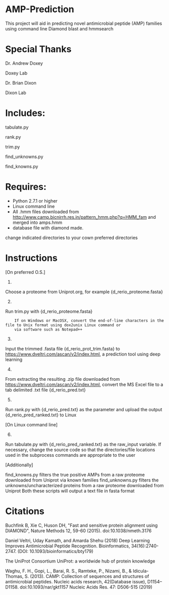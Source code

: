 # AMP-Prediction
This project will aid in predicting novel antimicrobial peptide (AMP) families using command line Diamond blast and hmmsearch

# Special Thanks
Dr. Andrew Doxey

Doxey Lab

Dr. Brian Dixon

Dixon Lab

# Includes:
tabulate.py

rank.py

trim.py

find_unknowns.py

find_knowns.py


# Requires:
- Python 2.7.1 or higher
- Linux command line
- All .hmm files downloaded from http://www.camp.bicnirrh.res.in/pattern_hmm.php?q=HMM_fam and merged into amps.hmm 
- database file with diamond made. 

change indicated directories to your cown preferred directories

# Instructions

[On preferred O.S.]

1.
Choose a proteome from Uniprot.org, for example {d_rerio_proteome.fasta}

2.
Run trim.py with {d_rerio_proteome.fasta}  

        If on Windows or MacOSX, convert the end-of-line characters in the file to Unix format using dox2unix Linux command or
        via software such as Notepad++

3. 
Input the trimmed .fasta file {d_rerio_prot_trim.fasta} to https://www.dveltri.com/ascan/v2/index.html, a prediction tool using deep
learning

4.
From extracting the resulting .zip file downloaded from https://www.dveltri.com/ascan/v2/index.html, convert the MS Excel file to a tab
delimited .txt file {d_rerio_pred.txt}

5.
Run rank.py with {d_rerio_pred.txt} as the parameter and upload the output {d_rerio_pred_ranked.txt} to
Linux 

[On Linux command line]

6.  
Run tabulate.py with {d_rerio_pred_ranked.txt} as the raw_input variable. If necessary, change the source code so that the
directories/file locations used in the subprocess commands are appropriate to the user

[Additionally]

find_knowns.py filters the true positive AMPs from a raw proteome downloaded from Uniprot via known families
find_unknowns.py filters the unknowns/uncharacterized proteins from a raw proteome downloaded from Uniprot
Both these scripts will output a text file in fasta format

# Citations

Buchfink B, Xie C, Huson DH, "Fast and sensitive protein alignment using DIAMOND", Nature Methods 12, 59-60 (2015).
doi:10.1038/nmeth.3176

Daniel Veltri, Uday Kamath, and Amarda Shehu (2018) Deep Learning Improves Antimicrobial Peptide Recognition. Bioinformatics,
34(16):2740-2747. (DOI: 10.1093/bioinformatics/bty179)

The UniProt Consortium 
UniProt: a worldwide hub of protein knowledge 

Waghu, F. H., Gopi, L., Barai, R. S., Ramteke, P., Nizami, B., & Idicula-Thomas, S. (2013). CAMP: Collection of sequences and structures
of antimicrobial peptides. Nucleic acids research, 42(Database issue), D1154–D1158. doi:10.1093/nar/gkt1157
Nucleic Acids Res. 47: D506-515 (2019)
